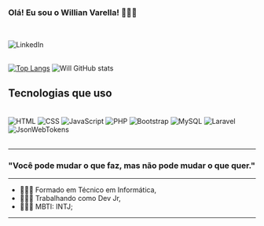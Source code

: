 
### Olá! Eu sou o Willian Varella! 🧑🏽‍💻
<br>

![LinkedIn](https://img.shields.io/badge/LinkedIn-0077B5?style=for-the-badge&logo=linkedin&logoColor=white)
<br><br/>

[![Top Langs](https://github-readme-stats.vercel.app/api/top-langs/?username=Will-767&theme=blue-green)](https://github.com/Will-767/github-readme-stats)
![Will GitHub stats](https://github-readme-stats.vercel.app/api?username=Will-767&show_icons=true&theme=dark)

## Tecnologias que uso 

<div style="display: inline_block"><br/>
<img align="center" alt="HTML" src="https://img.shields.io/badge/HTML-239120?style=for-the-badge&logo=html5&logoColor=white" />
<img align="center" alt="CSS" src="https://img.shields.io/badge/CSS-239120?&style=for-the-badge&logo=css3&logoColor=white" />
<img align="center" alt="JavaScript" src="https://img.shields.io/badge/JavaScript-F7DF1E?style=for-the-badge&logo=javascript&logoColor=black" />
<img align="center" alt="PHP" src="https://img.shields.io/badge/PHP-777BB4?style=for-the-badge&logo=php&logoColor=white" />
<img align="center" alt="Bootstrap" src="https://img.shields.io/badge/Bootstrap-563D7C?style=for-the-badge&logo=bootstrap&logoColor=white" />
<img align="center" alt="MySQL" src="https://img.shields.io/badge/MySQL-005C84?style=for-the-badge&logo=mysql&logoColor=white" />
<img align="center" alt="Laravel" src="https://img.shields.io/badge/Laravel-FF2D20?style=for-the-badge&logo=laravel&logoColor=white" />
<img align="center" alt="JsonWebTokens" src="https://img.shields.io/badge/json%20web%20tokens-323330?style=for-the-badge&logo=json-web-tokens&logoColor=pink" />
</div><br/>
<hr>

### "Você pode mudar o que faz, mas não pode mudar o que quer."
<hr>

- 👨🏻‍🎓 Formado em Técnico em Informática,
- 🧑🏽‍💻 Trabalhando como Dev Jr,
- 👨🏻‍💼 MBTI: INTJ;
<hr/>
